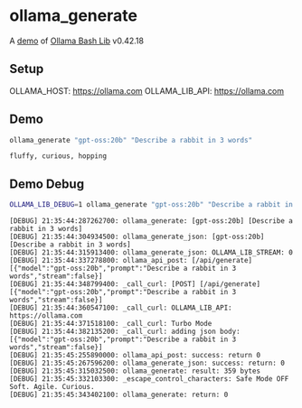 # ollama_generate

A [demo](../README.md#demos) of [Ollama Bash Lib](https://github.com/attogram/ollama-bash-lib) v0.42.18

## Setup

OLLAMA_HOST: https://ollama.com
OLLAMA_LIB_API: https://ollama.com


## Demo

```bash
ollama_generate "gpt-oss:20b" "Describe a rabbit in 3 words"
```
```
fluffy, curious, hopping
```

## Demo Debug

```bash
OLLAMA_LIB_DEBUG=1 ollama_generate "gpt-oss:20b" "Describe a rabbit in 3 words"
```
```
[DEBUG] 21:35:44:287262700: ollama_generate: [gpt-oss:20b] [Describe a rabbit in 3 words]
[DEBUG] 21:35:44:304934500: ollama_generate_json: [gpt-oss:20b] [Describe a rabbit in 3 words]
[DEBUG] 21:35:44:315913400: ollama_generate_json: OLLAMA_LIB_STREAM: 0
[DEBUG] 21:35:44:337278800: ollama_api_post: [/api/generate] [{"model":"gpt-oss:20b","prompt":"Describe a rabbit in 3 words","stream":false}]
[DEBUG] 21:35:44:348799400: _call_curl: [POST] [/api/generate] [{"model":"gpt-oss:20b","prompt":"Describe a rabbit in 3 words","stream":false}]
[DEBUG] 21:35:44:360547100: _call_curl: OLLAMA_LIB_API: https://ollama.com
[DEBUG] 21:35:44:371518100: _call_curl: Turbo Mode
[DEBUG] 21:35:44:382135200: _call_curl: adding json body: [{"model":"gpt-oss:20b","prompt":"Describe a rabbit in 3 words","stream":false}]
[DEBUG] 21:35:45:255890000: ollama_api_post: success: return 0
[DEBUG] 21:35:45:267596200: ollama_generate_json: success: return: 0
[DEBUG] 21:35:45:315032500: ollama_generate: result: 359 bytes
[DEBUG] 21:35:45:332103300: _escape_control_characters: Safe Mode OFF
Soft. Agile. Curious.
[DEBUG] 21:35:45:343402100: ollama_generate: return: 0
```

